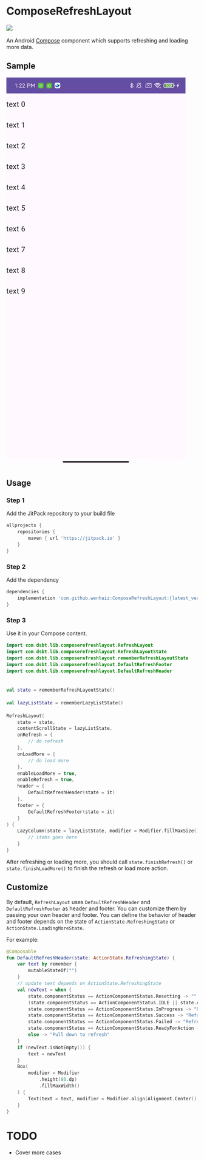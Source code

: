 # ComposeRefreshLayout

[![](https://jitpack.io/v/wenhaiz/ComposeRefreshLayout.svg)](https://jitpack.io/#wenhaiz/ComposeRefreshLayout)

An Android [Compose](https://developer.android.com/jetpack/compose) component which supports refreshing and loading more data.

## Sample
![](/media/sample.gif)

## Usage

### Step 1

Add the JitPack repository to your build file

```groovy
allprojects {
    repositories {
        maven { url 'https://jitpack.io' }
    }
}
```

### Step 2

Add the dependency

```groovy
dependencies {
    implementation 'com.github.wenhaiz:ComposeRefreshLayout:{latest_version}'
}
```

### Step 3

Use it in your Compose content.

```kotlin
import com.dsbt.lib.composerefreshlayout.RefreshLayout
import com.dsbt.lib.composerefreshlayout.RefreshLayoutState
import com.dsbt.lib.composerefreshlayout.rememberRefreshLayoutState
import com.dsbt.lib.composerefreshlayout.DefaultRefreshFooter
import com.dsbt.lib.composerefreshlayout.DefaultRefreshHeader


val state = rememberRefreshLayoutState()

val lazyListState = rememberLazyListState()

RefreshLayout(
    state = state,
    contentScrollState = lazyListState,
    onRefresh = {
        // do refresh 
    },
    onLoadMore = {
        // do load more
    },
    enableLoadMore = true,
    enableRefresh = true,
    header = {
        DefaultRefreshHeader(state = it)
    },
    footer = {
        DefaultRefreshFooter(state = it)
    }
) {
    LazyColumn(state = lazyListState, modifier = Modifier.fillMaxSize()) {
        // items goes here
    }
}

```

After refreshing or loading more, you should call `state.finishRefresh()`
or `state.finishLoadMore()` to finish the refresh or load more action.

## Customize
By default, `RefreshLayout` uses `DefaultRefreshHeader` and `DefaultRefreshFooter` as header and footer.
You can customize them by passing your own header and footer.
You can define the behavior of header and footer depends on the state of `ActionState.RefreshingState` or `ActionState.LoadingMoreState`.

For example:  

```kotlin
@Composable
fun DefaultRefreshHeader(state: ActionState.RefreshingState) {
    var text by remember {
        mutableStateOf("")
    }
    // update text depends on ActionState.RefreshingState
    val newText = when {
        state.componentStatus == ActionComponentStatus.Resetting -> ""
        (state.componentStatus == ActionComponentStatus.IDLE || state.componentStatus == ActionComponentStatus.Dragging) && !state.hasMoreData -> "No more data"
        state.componentStatus == ActionComponentStatus.InProgress -> "Refreshing"
        state.componentStatus == ActionComponentStatus.Success -> "Refresh success"
        state.componentStatus == ActionComponentStatus.Failed -> "Refresh failed"
        state.componentStatus == ActionComponentStatus.ReadyForAction -> "Release to refresh"
        else -> "Pull down to refresh"
    }
    if (newText.isNotEmpty()) {
        text = newText
    }
    Box(
        modifier = Modifier
            .height(80.dp)
            .fillMaxWidth()
    ) {
        Text(text = text, modifier = Modifier.align(Alignment.Center))
    }
}
```



# TODO
- Cover more cases
